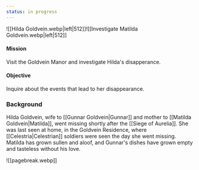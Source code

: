 ```yaml
---
status: in progress
---
```

![[Hilda Goldvein.webp|left|512]]![[Investigate Matilda Goldvein.webp|left|512]]
#### Mission
Visit the Goldvein Manor and investigate Hilda's disapperance.
#### Objective
Inquire about the events that lead to her disappearance.

### Background
Hilda Goldvein, wife to [[Gunnar Goldvein|Gunnar]] and mother to [[Matilda Goldvein|Matilda]], went missing shortly after the [[Siege of Aurelia]]. She was last seen at home, in the Goldvein Residence, where [[Celestria|Celestrian]] soldiers were seen the day she went missing. Matilda has grown sullen and aloof, and Gunnar's dishes have grown empty and tasteless without his love.

![[pagebreak.webp]]
